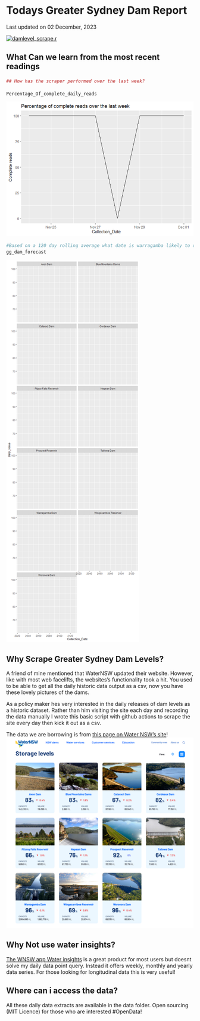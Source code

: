 Todays Greater Sydney Dam Report
================
Last updated on 02 December, 2023

[![damlevel_scrape.r](https://github.com/snazzyandy/Modelling-and-EDA/actions/workflows/greatersydscraper.yml/badge.svg)](https://github.com/snazzyandy/Modelling-and-EDA/actions/workflows/greatersydscraper.yml)

## What Can we learn from the most recent readings

``` r
## How has the scraper performed over the last week?

Percentage_Of_complete_daily_reads
```

![](readme_files/figure-gfm/graph-1.png)<!-- -->

``` r
#Based on a 120 day rolling average what date is warragamba likely to overflow or hit zero.
gg_dam_forecast
```

![](readme_files/figure-gfm/graph%202-1.png)<!-- -->

## Why Scrape Greater Sydney Dam Levels?

A friend of mine mentioned that WaterNSW updated their website. However,
like with most web facelifts, the websites’s functionality took a hit.
You used to be able to get all the daily historic data output as a csv,
now you have these lovely pictures of the dams.

As a policy maker hes very interested in the daily releases of dam
levels as a historic dataset. Rather than him visiting the site each day
and recording the data manually I wrote this basic script with github
actions to scrape the site every day then kick it out as a csv.

The data we are borrowing is from [this page on Water NSW’s
site](https://www.waternsw.com.au/nsw-dams/nsw-storage-levels/greater-sydney-dam-levels)!
![Image](Images/WNSWScreenshot.png)

## Why Not use water insights?

[The WNSW app Water
insights](https://waterinsights.waternsw.com.au/12964-sydney-drinking-water-catchment/#!)
is a great product for most users but doesnt solve my daily data point
query. Instead it offers weekly, monthly and yearly data series. For
those looking for longitudinal data this is very useful!

## Where can i access the data?

All these daily data extracts are available in the data folder. Open
sourcing (MIT Licence) for those who are interested \#OpenData!
